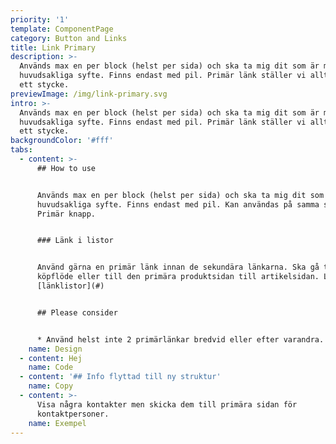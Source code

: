 ```yaml
---
priority: '1'
template: ComponentPage
category: Button and Links
title: Link Primary
description: >-
  Används max en per block (helst per sida) och ska ta mig dit som är mitt
  huvudsakliga syfte. Finns endast med pil. Primär länk ställer vi alltid under
  ett stycke. 
previewImage: /img/link-primary.svg
intro: >-
  Används max en per block (helst per sida) och ska ta mig dit som är mitt
  huvudsakliga syfte. Finns endast med pil. Primär länk ställer vi alltid under
  ett stycke. 
backgroundColor: '#fff'
tabs:
  - content: >-
      ## How to use


      Används max en per block (helst per sida) och ska ta mig dit som är mitt
      huvudsakliga syfte. Finns endast med pil. Kan användas på samma sida som
      Primär knapp. 


      ### Länk i listor


      Använd gärna en primär länk innan de sekundära länkarna. Ska gå till
      köpflöde eller till den primära produktsidan till artikelsidan. Läs mer om
      [länklistor](#)


      ## Please consider


      * Använd helst inte 2 primärlänkar bredvid eller efter varandra.
    name: Design
  - content: Hej
    name: Code
  - content: '## Info flyttad till ny struktur'
    name: Copy
  - content: >-
      Visa några kontakter men skicka dem till primära sidan för
      kontaktpersoner.
    name: Exempel
---
```


